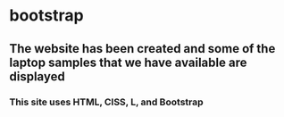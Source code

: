 # bootstrap
## The website has been created and some of the laptop samples that we have available are displayed
### This site uses HTML, CISS, L, and Bootstrap
